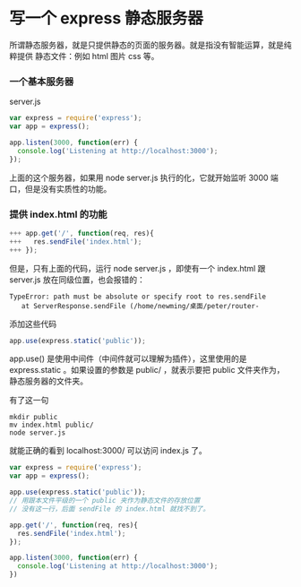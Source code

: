 
# 写一个 express 静态服务器

所谓静态服务器，就是只提供静态的页面的服务器。就是指没有智能运算，就是纯粹提供 静态文件：例如 html 图片 css 等。

### 一个基本服务器

server.js

```js
var express = require('express');
var app = express();

app.listen(3000, function(err) {
  console.log('Listening at http://localhost:3000');
});
```

上面的这个服务器，如果用 node server.js 执行的化，它就开始监听 3000 端口，但是没有实质性的功能。

### 提供 index.html 的功能

```js
+++ app.get('/', function(req, res){
+++   res.sendFile('index.html');
+++ });
```
但是，只有上面的代码，运行 node server.js ，即使有一个 index.html 跟 server.js 放在同级位置，也会报错的：

```
TypeError: path must be absolute or specify root to res.sendFile
   at ServerResponse.sendFile (/home/newming/桌面/peter/router-
```

添加这些代码
```js
app.use(express.static('public'));
```

app.use() 是使用中间件（中间件就可以理解为插件），这里使用的是 express.static 。如果设置的参数是 public/ ，就表示要把 public 文件夹作为，静态服务器的文件夹。

有了这一句

```
mkdir public
mv index.html public/
node server.js
```

就能正确的看到 localhost:3000/ 可以访问 index.js 了。

```js
var express = require('express');
var app = express();

app.use(express.static('public'));
// 用跟本文件平级的一个 public 夹作为静态文件的存放位置
// 没有这一行，后面 sendFile 的 index.html 就找不到了。

app.get('/', function(req, res){
  res.sendFile('index.html');
});

app.listen(3000, function(err) {
  console.log('Listening at http://localhost:3000');
})
```
